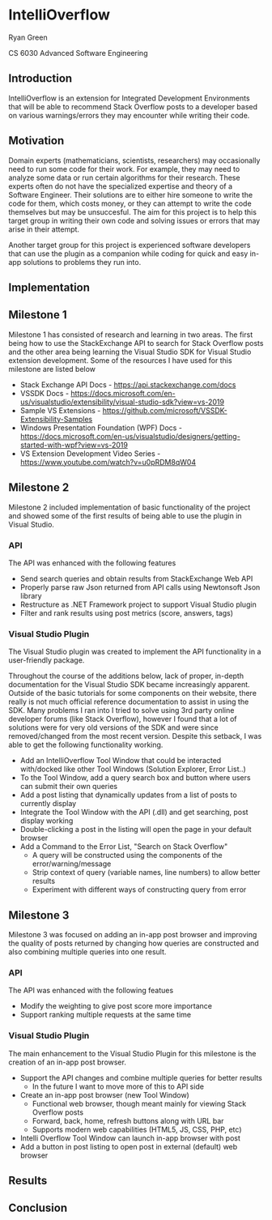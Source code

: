 # IntelliOverflow
Ryan Green

CS 6030 Advanced Software Engineering

## Introduction
IntelliOverflow is an extension for Integrated Development Environments that will be able to recommend Stack Overflow posts to a developer based on various warnings/errors they may encounter while writing their code.

## Motivation
Domain experts (mathematicians, scientists, researchers) may occasionally need to run some code for their work. For example, they may need to analyze some data or run certain algorithms for their research. These experts often do not have the specialized expertise and theory of a Software Engineer. Their solutions are to either hire someone to write the code for them, which costs money, or they can attempt to write the code themselves but may be unsuccesful. The aim for this project is to help this target group in writing their own code and solving issues or errors that may arise in their attempt.

Another target group for this project is experienced software developers that can use the plugin as a companion while coding for quick and easy in-app solutions to problems they run into.

## Implementation

## Milestone 1
Milestone 1 has consisted of research and learning in two areas. The first being how to use the StackExchange API to search for Stack Overflow posts and the other area being learning the Visual Studio SDK for Visual Studio extension development. Some of the resources I have used for this milestone are listed below

- Stack Exchange API Docs - https://api.stackexchange.com/docs
- VSSDK Docs - https://docs.microsoft.com/en-us/visualstudio/extensibility/visual-studio-sdk?view=vs-2019
- Sample VS Extensions - https://github.com/microsoft/VSSDK-Extensibility-Samples
- Windows Presentation Foundation (WPF) Docs - https://docs.microsoft.com/en-us/visualstudio/designers/getting-started-with-wpf?view=vs-2019
- VS Extension Development Video Series - https://www.youtube.com/watch?v=u0pRDM8qW04

## Milestone 2
Milestone 2 included implementation of basic functionality of the project and showed some of the first results of being able to use the plugin in Visual Studio.

### API
The API was enhanced with the following features

- Send search queries and obtain results from StackExchange Web API
- Properly parse raw Json returned from API calls using Newtonsoft Json library
- Restructure as .NET Framework project to support Visual Studio plugin
- Filter and rank results using post metrics (score, answers, tags)

### Visual Studio Plugin
The Visual Studio plugin was created to implement the API functionality in a user-friendly package.

Throughout the course of the additions below, lack of proper, in-depth documentation for the Visual Studio SDK became increasingly apparent. Outside of the basic tutorials for some components on their website, there really is not much official reference documentation to assist in using the SDK. Many problems I ran into I tried to solve using 3rd party online developer forums (like Stack Overflow), however I found that a lot of solutions were for very old versions of the SDK and were since removed/changed from the most recent version. Despite this setback, I was able to get the following functionality working.

- Add an IntelliOverflow Tool Window that could be interacted with/docked like other Tool Windows (Solution Explorer, Error List..)
- To the Tool Window, add a query search box and button where users can submit their own queries
- Add a post listing that dynamically updates from a list of posts to currently display
- Integrate the Tool Window with the API (.dll) and get searching, post display working
- Double-clicking a post in the listing will open the page in your default browser
- Add a Command to the Error List, "Search on Stack Overflow"
	- A query will be constructed using the components of the error/warning/message
	- Strip context of query (variable names, line numbers) to allow better results
	- Experiment with different ways of constructing query from error

## Milestone 3
Milestone 3 was focused on adding an in-app post browser and improving the quality of posts returned by changing how queries are constructed and also combining multiple queries into one result.

### API
The API was enhanced with the following featues

- Modify the weighting to give post score more importance
- Support ranking multiple requests at the same time

### Visual Studio Plugin
The main enhancement to the Visual Studio Plugin for this milestone is the creation of an in-app post browser.

- Support the API changes and combine multiple queries for better results
    - In the future I want to move more of this to API side
- Create an in-app post browser (new Tool Window)
    - Functional web browser, though meant mainly for viewing Stack Overflow posts
    - Forward, back, home, refresh buttons along with URL bar
    - Supports modern web capabilities (HTML5, JS, CSS, PHP, etc)
- Intelli Overflow Tool Window can launch in-app browser with post
- Add a button in post listing to open post in external (default) web browser

## Results

## Conclusion